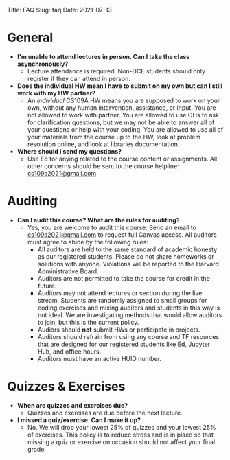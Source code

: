 Title: FAQ
Slug: faq
Date: 2021-07-13

<style>
pre {
  background-color: #F5F5F5;
  display: block;
  font-family: monospace;
  font-size: 14px;
  white-space: pre;
  border-color: #999999;
  border-width: 1px;
  border-style: solid;
  border-radius: 6px;
  margin: 1em 0;
  padding: 5px;
  white-space: pre-wrap;
}
.containerMain {
    display: flex;
    width: 100%;
    height: 300px;
}
</style>



# General
-  **I'm unable to attend lectures in person. Can I take the class asynchronously?**
    - Lecture attendance is required. Non-DCE students should only register if they can attend in person.
-  **Does the individual HW mean I have to submit on my own but can I still work with my HW partner?**
    - An *individual* CS109A HW means you are supposed to work on your own, without any human intervention, assistance, or input. You are not allowed to work with partner.  You are allowed to use OHs to ask for clarification questions, but we may not be able to answer all of your questions or help with your coding.  You are allowed to use all of your materials from the course up to the HW, look at problem resolution online, and look at libraries documentation.
- **Where should I send my questions?**
    - Use Ed for anying related to the course content or assignments. All other concerns should be sent to the course helpline: cs109a2021@gmail.com

# Auditing

- **Can I audit this course? What are the rules for auditing?**
  - Yes, you are welcome to audit this course. Send an email to cs109a2021@gmail.com to request full Canvas access. All auditors must agree to abide by the following rules:
  	- All auditors are held to the same standard of academic honesty as our registered students. Please do not share homeworks or solutions with anyone. Violations will be reported to the Harvard Administrative Board.
  	- Auditors are not permitted to take the course for credit in the future.
  	- Auditors may not attend lectures or section during the live stream. Students are randomly assigned to small groups for coding exercises and mixing auditors and students in this way is not ideal. We are investigating methods that would allow auditors to join, but this is the current policy.
  	- Audiors should **not** submit HWs or participate in projects.
  	- Auditors should refrain from using any course and TF resources that are designed for our registered students like Ed, Jupyter Hub, and office hours.
	- Auditors must have an active HUID number.

# Quizzes & Exercises
- **When are quizzes and exercises due?**
    - Quizzes and exercises are due before the next lecture.
- **I missed a quiz/exercise. Can I make it up?**
    - No. We will drop your lowest 25% of quizzes and your lowest 25% of exercises. This policy is to reduce stress and is in place so that missing a quiz or exercise on occasion should not affect your final grade.

